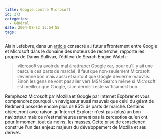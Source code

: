 ```yaml
---
title: Google contre Microsoft
id: 273
categories:
  - Général
date: 2004-08-22 13:54:55
tags:
---
```


Alain Lefebvre, dans un [article](http://solutions.journaldunet.com/0408/040819_chro_lefebvre.shtml "Le prochain grand combat&nbsp;: Google contre Microsoft") consacré au futur affrontement entre Google et Microsoft dans le domaine des moteurs de recherche, rapporte les propos de Danny Sullivan, l'éditeur de Search Engine Watch&nbsp;:
 > Microsoft va avoir du mal à rattraper Google car, pour qu'il y ait une bascule des parts de marché, il faut que non-seulement Microsoft devienne bon mais aussi et surtout que Google devienne mauvais. Sinon les gens ne vont pas aller vers MSN Search même si Microsoft est meilleur que Google, si ce dernier reste suffisament bon. 

Remplacez Microsoft par Mozilla et Google par Internet Explorer et vous comprendrez pourquoi un navigateur aussi mauvais que celui du géant de Redmond possède encore plus de 85% de parts de marché. Certains objecteront avec raison qu'Internet Explorer n'est pas (plus) un bon navigateur mais ce n'est malheureusement pas la perception qu'en ont, pour le moment tout du moins,  les masses. Cette prise de conscience constitue l'un des enjeux majeurs du développement de Mozilla et ses dérivés.